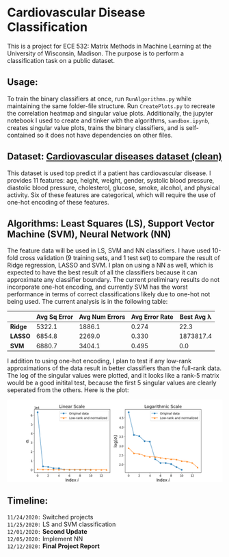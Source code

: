 # Cardiovascular Disease Classification

This is a project for ECE 532: Matrix Methods in Machine Learning at the University of Wisconsin, Madison. The purpose is to perform a classification task on a public dataset.

## Usage:

To train the binary classifiers at once, run `RunAlgorithms.py` while maintaining the same folder-file structure. Run `CreatePlots.py` to recreate the correlation heatmap and singular value plots. Additionally, the jupyter notebook I used to create and tinker with the algorithms, `sandbox.ipynb`, creates singular value plots, trains the binary classifiers, and is self-contained so it does not have dependencies on other files.

## Dataset: [Cardiovascular diseases dataset (clean)](https://www.kaggle.com/aiaiaidavid/cardio-data-dv13032020)

This dataset is used top predict if a patient has cardiovascular disease. I provides 11 features: age, height, weight, gender, systolic blood pressure, diastolic blood pressure, cholesterol, glucose, smoke, alcohol, and physical activity. Six of these features are categorical, which will require the use of one-hot encoding of these features. 

## Algorithms: Least Squares (LS), Support Vector Machine (SVM), Neural Network (NN)

The feature data will be used in LS, SVM and NN classifiers. I have used 10-fold cross validation (9 training sets, and 1 test set) to compare the result of Ridge regression, LASSO and SVM. I plan on using a NN as well, which is expected to have the best result of all the classifiers because it can approximate any classifier boundary. The current preliminary results do not incorporate one-hot encoding, and currently SVM has the worst performance in terms of correct classifications likely due to one-hot not being used. The current analysis is in the following table:

|           | Avg Sq Error | Avg Num Errors | Avg Error Rate | Best Avg λ |
| --------- | ------------ | -------------- | -------------- | ---------- |
| **Ridge** |       5322.1 |         1886.1 |          0.274 |       22.3 |
| **LASSO** |       6854.8 |         2269.0 |          0.330 |  1873817.4 |
|   **SVM** |       6880.7 |         3404.1 |          0.495 |        0.0 |

I addition to using one-hot encoding, I plan to test if any low-rank approximations of the data result in better classifiers than the full-rank data. The log of the singular values were plotted, and it looks like a rank-5 matrix would be a good initital test, because the first 5 singular values are clearly seperated from the others. Here is the plot:

<img src="https://github.com/seqwalt/ME532_project/blob/master/media/singular_vals.png" alt="singular values" width="800">

## Timeline:
`11/24/2020:` Switched projects  
`11/25/2020:` LS and SVM classification  
`12/01/2020:` **Second Update**  
`12/05/2020:` Implement NN  
`12/12/2020:` **Final Project Report**  
